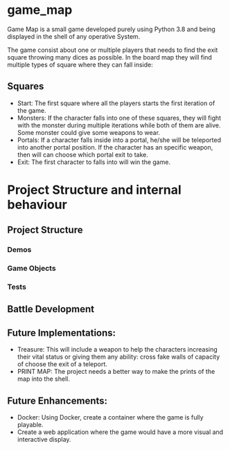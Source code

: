 # game_map

Game Map is a small game developed purely using Python 3.8 and being displayed in the shell of any operative System.

The game consist about one or multiple players that needs to find the exit square throwing many dices as possible. In the board map they will find multiple types of square where they can fall inside:

## Squares
- Start: The first square where all the players starts the first iteration of the game.
- Monsters: If the character falls into one of these squares, they will fight with the monster during multiple iterations while both of them are alive. Some monster could give some weapons to wear.
- Portals: If a character falls inside into a portal, he/she will be teleported into another portal position. If the character has an specific weapon, then will can choose which portal exit to take.
- Exit: The first character to falls into will win the game.

# Project Structure and internal behaviour

## Project Structure

### Demos
### Game Objects
### Tests

## Battle Development


## Future Implementations:
- Treasure: This will include a weapon to help the characters increasing their vital status or giving them any ability: cross fake walls of capacity of choose the exit of a teleport.
- PRINT MAP: The project needs a better way to make the prints of the map into the shell.

## Future Enhancements:
- Docker: Using Docker, create a container where the game is fully playable.
- Create a web application where the game would have a more visual and interactive display.